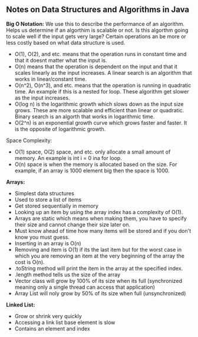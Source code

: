## **Notes on Data Structures and Algorithms in Java**

**Big O Notation:**
We use this to describe the performance of an algorithm. 
Helps us determine if an algorthim is scalable or not. Is this algorthm going to scale well if the input gets very large?
Certain operations an be more or less costly based on what data structure is used.
- O(1), O(2), and etc. means that the operation runs in constant time and that it doesnt matter what the input is.
- O(n) means that the operation is dependent on the input and that it scales linearly as the input increases. A linear search is an algorithm that works in linear/constant time. 
- O(n^2), O(n^3), and etc. means that the operation is running in quadratic time. An example if this is a nested for loop. These algorithm get slower as the input increases. 
- O(log n) is the logarithmic growth which slows down as the input size grows. These are more scalable and efficient than linear or quadratic. Binary search is an algorth that works in logarithmic time.
- O(2^n) is an exponential growth curve which grows faster and faster. It is the opposite of logarithmic growth. 

Space Complexity:
- O(1) space, O(2) space, and etc. only allocate a small amount of memory. An example is int i = 0 ina  for loop.
- O(n) space is when the memory is allocated based on the size. For example, if an array is 1000 element big then the space is 1000.

**Arrays:**
- Simplest data structures
- Used to store a list of items
- Get stored sequentially in memory
- Looking up an item by using the array index has a complexity of O(1).
- Arrays are static which means when making them, you have to specify their size and cannot change their size later on.
- Must know ahead of time how many items will be stored and if you don't know you must guess.
- Inserting in an array is O(n)
- Removing and item is O(1) if its the last item but for the worst case in which you are removing an item at the very beginning of the array the cost is O(n).
- .toString method will print the item in the array at the specified index.
- .length method tells us the size of the array
- Vector class will grow by 100% of its size when its full (synchronized meaning only a single thread can access that application)
- Array List will noly grow by 50% of its size when full (unsynchronized)


 

**Linked List:**
- Grow or shrink very quickly
- Accessing a link list base element is slow
- Contains an element and index
